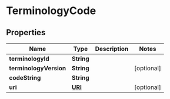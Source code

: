 

# TerminologyCode

## Properties

Name | Type | Description | Notes
------------ | ------------- | ------------- | -------------
**terminologyId** | **String** |  | 
**terminologyVersion** | **String** |  |  [optional]
**codeString** | **String** |  | 
**uri** | [**URI**](URI.md) |  |  [optional]




